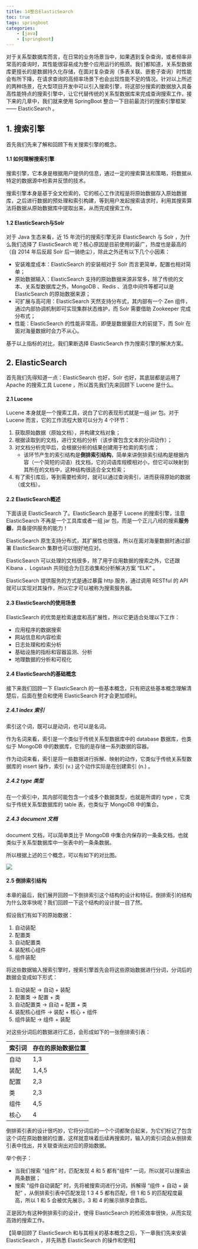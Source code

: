 ```yaml
---
title: 14整合ElasticSearch
toc: true
tags: springboot
categories: 
    - [java]
    - [springboot]
---
```


对于关系型数据库而言，在日常的业务场景当中，如果遇到复杂查询，或者频率非常高的查询时，其性能很容易成为整个应用运行的瓶颈。我们都知道，关系型数据库更擅长的是数据持久化存储，在面对复杂查询（多表关联、嵌套子查询）时性能会有所下降，在请求查询的高频率场景下也会出现性能不足的情况。针对以上所述的两种场景，在大型项目开发中可以引入搜索引擎，将这部分搜索的数据放入具备高性能特点的搜索引擎中，让它代替传统的关系型数据库来完成查询搜索工作，接下来的几章中，我们就来使用 SpringBoot 整合一下目前最流行的搜索引擎框架 —— ElasticSearch 。

## 1. 搜索引擎

首先我们先来了解和回顾下有关搜索引擎的概念。

#### 1.1 如何理解搜索引擎

搜索引擎，它本身是根据用户提供的信息，通过一定的搜索算法和策略，将数据从特定的数据源中检索并反馈的技术。

搜索引擎本身是基于全文检索的，它的核心工作流程是将原始数据存入原始数据库，之后进行数据的预处理和索引构建，等到用户发起搜索请求时，利用其搜索算法将数据从原始数据库中提取出来，从而完成搜索工作。

#### 1.2 ElasticSearch与Solr

<!--more-->

对于 Java 生态来看，近 15 年流行的搜索引擎无非 ElasticSearch 与 Solr ，为什么我们选择了 ElasticSearch 呢？核心原因是目前使用的最广，热度也是最高的（自 2014 年后反超 Solr 后一骑绝尘），除此之外还有以下几个小因素：

-  安装难度成本：ElasticSearch 的安装相对于 Solr 而言更简单，配置也相对简单；
- 原始数据输入：ElasticSearch 支持的原始数据来源非常多，除了传统的文本、关系型数据库之外，MongoDB 、Redis 、消息中间件等都可以是 ElasticSearch 的原始数据来源；
- 可扩展与高可用：ElasticSearch 天然支持分布式，其内部有一个 Zen 组件，通过内部协调机制即可实现集群状态维护，而 Solr 需要借助 Zookeeper 完成分布式；
- 性能：ElasticSearch 的性能非常高，即便是数据量巨大的前提下，而 Solr 在面对海量数据时会力不从心。

基于以上指标的对比，我们果断选择 ElasticSearch 作为搜索引擎的解决方案。

## 2. ElasticSearch

首先我们先得知道一点：ElasticSearch 也好，Solr 也好，其底层都是运用了 Apache 的搜索工具 Lucene ，所以首先我们先来回顾下 Lucene 是什么。

#### 2.1 Lucene

Lucene 本身就是一个搜索工具，说白了它的表现形式就是一组 jar 包。对于 Lucene 而言，它的工作流程大致可以分为 4 个环节：

1. 获取原始数据（原始文档），并构建文档对象；
2. 根据读取到的文档，进行文档的分析（该步骤包含文本的分词动作）；
3. 对文档分析完毕后，会根据分析的结果创建用于检索的索引库；
   - 该环节产生的索引结构是**倒排索引结构**，简单来讲倒排索引结构是根据内容（一个简短的词语）找文档，它的词语库规模相对小，但它可以映射到其所在的文档中，这种结构很适合全文检索；
4. 有了索引库后，等到需要检索时，就可以通过查询索引，进而获得原始的数据（或文档）。

#### 2.2 ElasticSearch概述

下面该说 ElasticSearch 了。ElasticSearch 是基于 Lucene 的搜索引擎，注意 ElasticSearch 不再是一个工具库或者一组 jar 包，而是一个正儿八经的搜索**服务器**，具备提供服务的能力！

ElasticSearch 原生支持分布式，其扩展性也很强，所以在面对海量数据时通过部署 ElasticSearch 集群也可以很好地应对。

ElasticSearch 可以处理的文档很多，除了用于应用数据的搜索之外，它还跟 Kibana 、Logstash 共同组合为日志收集和分析解决方案 “ELK” 。

ElasticSearch 提供服务的方式是通过暴露 http 服务，通过调用 RESTful 的 API 就可以实现对其操作，所以它才可以被称为搜索服务器。

#### 2.3 ElasticSearch的使用场景

ElasticSearch 的优势是检索速度和高扩展性，所以它更适合处理以下工作：

- 应用程序的数据搜索
- 网站信息和内容检索
- 日志处理和检索分析
- 基础设施的指标和容器监测、分析
- 地理数据的分析和可视化

#### 2.4 ElasticSearch的基础概念

接下来我们回顾一下 ElasticSearch 的一些基本概念，只有把这些基本概念理解清楚后，后面在整合和使用 ElasticSearch 时才会更加顺利。

##### 2.4.1 index 索引

索引这个词，既可以是动词，也可以是名词。

作为名词来看，索引是一个类似于传统关系型数据库中的 database 数据库，也类似于 MongoDB 中的数据库，它指的是存储一系列数据的容器。

作为动词来看，索引是将一些数据进行拆解、映射的动作，它类似于传统关系型数据库的 insert 操作，索引 (v.) 这个动作实际是在创建索引 (n.) 。

##### 2.4.2 type 类型

在一个索引中，其内部可能包含一个或多个数据类型，也就是所谓的 type ，它类似于传统关系型数据库的 table 表，也类似于 MongoDB 中的集合。

##### 2.4.3 document 文档

document 文档，可以简单类比于 MongoDB 中集合内保存的一条条文档，也就类似于关系型数据库中一张表中的一条条数据。

所以根据上述的三个概念，可以有如下的对比图。

![](./img/202301/14es.png)

#### 2.5 倒排索引结构

本章的最后，我们展开回顾一下倒排索引这个结构的设计和特征。倒排索引的结构为什么效率快呢？我们回顾一下这个结构的设计就一目了然。

假设我们有如下的原始数据：

1. 自动装配
2. 配置类
3. 自动配置类
4. 装配核心组件
5. 组件装配

将这些数据输入搜索引擎时，搜索引擎首先会将这些原始数据进行分词，分词后的数据会变成如下形式：

1. 自动装配 → 自动 + 装配
2. 配置类 → 配置 + 类
3. 自动配置类 → 自动 + 配置 + 类
4. 装配核心组件 → 装配 + 核心 + 组件
5. 组件装配 → 组件 + 装配

对这些分词后的数据进行汇总，会形成如下的一张倒排索引表：

| 索引词 | 存在的原始数据位置 |
| ------ | ------------------ |
| 自动   | 1,3                |
| 装配   | 1,4,5              |
| 配置   | 2,3                |
| 类     | 2,3                |
| 组件   | 4,5                |
| 核心   | 4                  |

 倒排索引表的设计很巧妙，它将分词后的一个个词都聚合起来，为它们标记了包含这个词在原始数据的位置，这样就意味着后续再搜索时，输入的索引词会从倒排索引表中找出，并关联查询出对应的原始数据。

举个例子：

- 当我们搜索 “组件” 时，匹配发现 4 和 5 都有“组件” 一词，所以就可以搜索出两条数据；
- 搜索 “组件自动装配” 时，先将被搜索词进行分词，拆解得 “组件 + 自动 + 装配” ，从倒排索引表中匹配发现 1 3 4 5 都有匹配，但 1 和 5 的匹配程度最高，所以 1 和 5 会被优先展示，3 和 4 的展示排序会靠后。

正是因为有这种倒排索引的设计，使得 ElasticSearch 的检索效率很快，从而实现高效的搜索工作。

【简单回顾了 ElasticSearch 和与其相关的基本概念之后，下一章我们先来安装 ElasticSearch ，并先熟悉 ElasticSearch 的操作和使用】







 



























